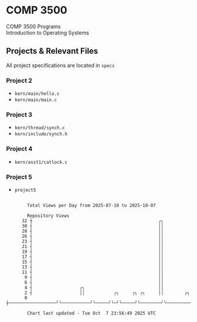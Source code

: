 # COMP 3500
COMP 3500 Programs  
Introduction to Operating Systems  
## Projects & Relevant Files
All project specifications are located in `specs`
### Project 2
- `kern/main/hello.c`
- `kern/main/main.c`
### Project 3
- `kern/thread/synch.c`
- `kern/include/synch.h`
### Project 4
- `kern/asst1/catlock.c`
### Project 5
- `project5`

```

        Total Views per Day from 2025-07-10 to 2025-10-07

        Repository Views
      32 ┼                                                ╭╮
      30 ┤                                                ││
      28 ┤                                                ││
      26 ┤                                                ││
      23 ┤                                                ││
      21 ┤                                                ││
      19 ┤                                                ││
      17 ┤                                                ││
      15 ┤                                                ││
      13 ┤                                                ││
      11 ┤                                                ││
       9 ┤                                                ││
       6 ┤                                                ││
       4 ┤                  ╭╮                            ││
       2 ┤                  ││           ╭╮     ╭╮ ╭╮     ││        ╭╮
       0 ┼──────────────────╯╰───────────╯╰─────╯╰─╯╰─────╯╰────────╯╰─────────────────────────────

        Chart last updated - Tue Oct  7 23:56:49 2025 UTC
        
```
